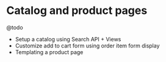 # Catalog and product pages

@todo
* Setup a catalog using Search API + Views
* Customize add to cart form using order item form display
* Templating a product page
